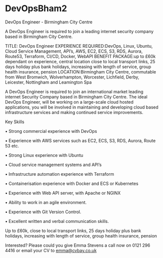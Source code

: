 # DevOpsBham2
DevOps Engineer - Birmingham City Centre

A DevOps Engineer is required to join a leading internet security company based in Birmingham City Centre.  

TITLE: DevOps Engineer
EXPERIENCE REQUIRED:DevOps, Linux, Ubuntu, Cloud Service Management, API’s, AWS, EC2, ECS, S3, RDS, Aurora, Route53, Terraform, CI/CD, Docker, WebAPI
BENEFIT PACKAGE:up to £60k dependant on experience, central location close to local transport links, 25 days holiday plus bank holidays, increasing with length of service, group health insurance, pension
LOCATION:Birmingham City Centre, commutable from West Bromwich, Wolverhampton, Worcester, Lichfield, Derby, Leicester, Nottingham and Leamington Spa

A DevOps Engineer is required to join an international market leading internet Security Company based in Birmingham City Centre. The ideal DevOps Engineer, will be working on a large-scale cloud hosted applications, you will be involved in maintaining and developing cloud based infrastructure services and making continued service improvements. 

Key Skills

•	Strong commercial experience with DevOps

•	Experience with AWS services such as EC2, ECS, S3, RDS, Aurora, Route 53 etc.

•	Strong Linux experience with Ubuntu

•	Cloud service management systems and API’s

•	Infrastructure automation experience with Terraform

•	Containerisation experience with Docker and ECS or Kubernetes

•	Experience with Web API server, with Apache or NGINX

•	Ability to work in an agile environment.

•	Experience with Git Version Control.

•	Excellent written and verbal communication skills.

Up to £60k, close to local transport links, 25 days holiday plus bank holidays, increasing with length of service, group health insurance, pension

Interested? Please could you give Emma Stevens a call now on 0121 296 4416 or email your CV to emma@cvbay.co.uk

